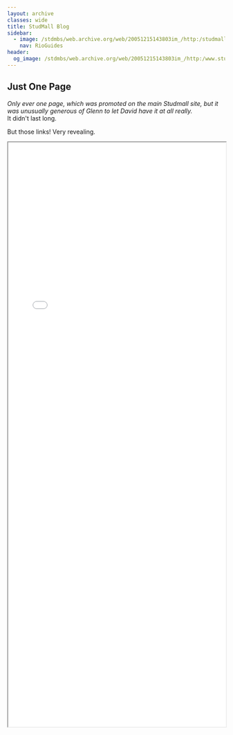 ```yaml
---
layout: archive
classes: wide
title: StudMall Blog
sidebar:
  - image: /stdmbs/web.archive.org/web/20051215143803im_/http:/studmall.com/images/logo.gif
    nav: RioGuides
header:
  og_image: /stdmbs/web.archive.org/web/20051215143803im_/http:/www.studmall.com/images/New_Logo.gif
---
```


## Just One Page

_Only ever one page, which was promoted on the main Studmall site, 
but it was unusually generous of Glenn to let David have it at all really._  
It didn't last long.


But those links! Very revealing.

<style type="text/css">
  iframe {
    max-width: 100%;
  }
</style>

<div>
<iframe src="/stdmbs/web.archive.org/web/20051215143803if_/http:/studmall.blogspot.com/index.html" width="1000px" height="1350px" allow-forms="false"></iframe>
</div>
